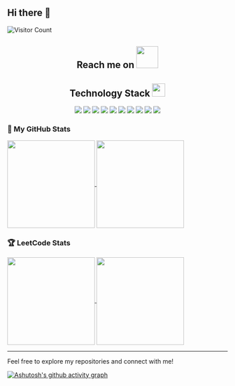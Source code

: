 ## Hi there 👋

![Visitor Count](https://profile-counter.glitch.me/SwordHand/count.svg)

<h2 align="center">Reach me on <img src="https://media.giphy.com/media/mGcNjsfWAjY5AEZNw6/giphy.gif" width="50"></h2>
<h2 align="center">Technology Stack <img src="https://media.giphy.com/media/WUlplcMpOCEmTGBtBW/giphy.gif" width="30"></h2>
<p align="center">
  <img src="https://img.shields.io/badge/-Java-black?style=flat-square&logo=java"/>
  <img src="https://img.shields.io/badge/-Kotlin-black?style=flat-square&logo=kotlin"/>
  <img src="https://img.shields.io/badge/-Dart-black?style=flat-square&logo=dart"/>
  <img src="https://img.shields.io/badge/-Python-black?style=flat-square&logo=python"/>
<img src="https://img.shields.io/badge/-JavaScript-black?style=flat-square&logo=javascript"/>
<img src="https://img.shields.io/badge/-Nodejs-black?style=flat-square&logo=Node.js"/>
<img src="https://img.shields.io/badge/-React-black?style=flat-square&logo=react"/>
<img src="https://img.shields.io/badge/-MySQL-black?style=flat-square&logo=mysql"/>
<img src="https://img.shields.io/badge/-Git-black?style=flat-square&logo=git"/>
<img src="https://img.shields.io/badge/-GitHub-black?style=flat-square&logo=github"/>
</p>

### 🌟 My GitHub Stats
<a href="https://github.com/anuraghazra/github-readme-stats">
  <img height=200 align="center" src="https://github-readme-stats.vercel.app/api?username=SwordHand&show_icons=true&theme=ambient_gradient&locale=cn&custom_title=我的GitHub统计😎🤩&rank_icon=github" />
</a>
<a href="https://github.com/anuraghazra/convoychat">
  <img height=200 align="center" src="https://github-readme-stats.vercel.app/api/top-langs/?username=SwordHand&layout=donut&theme=ambient_gradient&langs_count=10&locale=cn" />
</a>


### 🏆 LeetCode Stats

<a href="https://github.com/anuraghazra/github-readme-stats">
  <img height=200 align="center" src="https://streak-stats.demolab.com?user=SwordHand&theme=tokyonight&hide_border=%E7%9C%9F&border_radius=50&locale=zh_Hans&short_numbers=%E7%9C%9F&date_format=%5BY.%5Dn.j" />
</a>
<a href="https://github.com/anuraghazra/convoychat">
  <img height=200 align="center" src="https://stats.justsong.cn/api/github?username=SwordHand&cn=true&lang=zh-CN" />
</a>





---

Feel free to explore my repositories and connect with me!

[![Ashutosh's github activity graph](https://github-readme-activity-graph.vercel.app/graph?username=SwordHand&theme=react-dark)](https://github.com/SwordHand/github-readme-activity-graph)

